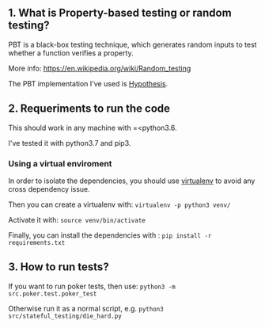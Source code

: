 ## 1. What is Property-based testing or random testing?
PBT is a black-box testing technique, which generates random inputs to test whether a function verifies a property.

More info: https://en.wikipedia.org/wiki/Random_testing

The PBT implementation I've used is [Hypothesis](https://hypothesis.readthedocs.io/en/latest/).

## 2. Requeriments to run the code
This should work in any machine with =<python3.6.

I've tested it with python3.7 and pip3.

### Using a virtual enviroment
In order to isolate the dependencies, you should use [virtualenv](https://docs.python-guide.org/dev/virtualenvs/) to avoid any cross dependency issue.

Then you can create a virtualenv with: ```virtualenv -p python3 venv/```

Activate it with: ```source venv/bin/activate```

Finally, you can install the dependencies with : ```pip install -r requirements.txt```

## 3. How to run tests?
If you want to run poker tests, then use: ```python3 -m src.poker.test.poker_test```

Otherwise run it as a normal script, e.g. ```python3 src/stateful_testing/die_hard.py```
